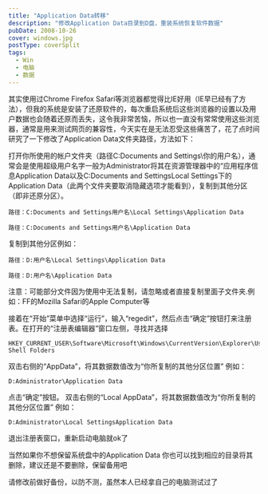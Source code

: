 ```yaml
---
title: "Application Data转移"
description: "修改Application Data目录到D盘，重装系统恢复软件数据"
pubDate: 2008-10-26
cover: windows.jpg
postType: coverSplit
tags:
  - Win
  - 电脑
  - 数据
---
```


其实使用过Chrome Firefox Safari等浏览器都觉得比IE好用（IE早已经有了方法），但我的系统是安装了还原软件的，每次重启系统后这些浏览器的设置以及用户数据也会随着还原而丢失，这令我非常苦恼，所以也一直没有常常使用这些浏览器，通常是用来测试网页的兼容性，今天实在是无法忍受这些痛苦了，花了点时间研究了一下修改了Application Data文件夹路径，方法如下：

打开你所使用的帐户文件夹（路径C:Documents and Settings\你的用户名），通常会是使用超级用户名字一般为Administrator将其在资源管理器中的“应用程序信息Application Data以及C:Documents and SettingsLocal Settings下的Application Data（此两个文件夹要取消隐藏选项才能看到），复制到其他分区（即非还原分区）。

```
路径：C:Documents and Settings用户名\Local Settings\Application Data

路径：C:Documents and Settings用户名\Application Data
```

复制到其他分区例如：

```
路径：D:用户名\Local Settings\Application Data

路径：D:用户名\Application Data
```

注意：可能部分文件因为使用中无法复制，请忽略或者直接复制里面子文件夹.例如：FF的Mozilla  Safari的Apple Computer等

接着在“开始”菜单中选择“运行”，输入“regedit”，然后点击“确定”按钮打来注册表。在打开的“注册表编辑器”窗口左侧，寻找并选择
```
HKEY_CURRENT_USER\Software\Microsoft\Windows\CurrentVersion\Explorer\User Shell Folders
```
双击右侧的“AppData”，将其数据数值改为“你所复制的其他分区位置”
例如：
```
D:Administrator\Application Data
```
点击“确定”按钮。
双击右侧的“Local AppData”，将其数据数值改为“你所复制的其他分区位置”
例如：
```
D:Administrator\Local SettingsApplication Data
```

退出注册表窗口，重新启动电脑就ok了

当然如果你不想保留系统盘中的Application Data 你也可以找到相应的目录将其删除，建议还是不要删除，保留备用吧

请修改前做好备份，以防不测，虽然本人已经拿自己的电脑测试过了

